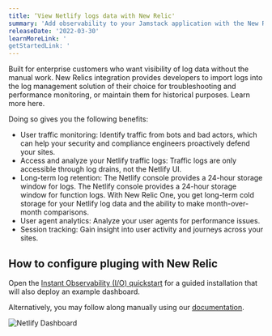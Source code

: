```yaml
---
title: ‘View Netlify logs data with New Relic'
summary: 'Add observability to your Jamstack application with the New Relic Netlify plugin and quickstart'
releaseDate: '2022-03-30'
learnMoreLink: ' 
getStartedLink: '
---
```

Built for enterprise customers who want visibility of log data without the manual work. New Relics integration provides developers to import logs into the log management solution of their choice for troubleshooting and performance monitoring, or maintain them for historical purposes. Learn more here.

Doing so gives you the following benefits:

* User traffic monitoring: Identify traffic from bots and bad actors, which can help your security and compliance engineers proactively defend your sites.
* Access and analyze your Netlify traffic logs: Traffic logs are only accessible through log drains, not the Netlify UI.
* Long-term log retention: The Netlify console provides a 24-hour storage window for logs. The Netlify console provides a 24-hour storage window for function logs. With New Relic One, you get long-term cold storage for your Netlify log data and the ability to make month-over-month comparisons.
* User agent analytics: Analyze your user agents for performance issues.
* Session tracking: Gain insight into user activity and journeys across your sites.

## How to configure pluging with New Relic

Open the [Instant Observability (I/O) quickstart](https://newrelic.com/instant-observability/netlify-logs/63f08781-18ad-4a89-ae63-49718deee041) for a guided installation that will also deploy an example dashboard.

 Alternatively, you may follow along manually using our [documentation](https://docs.netlify.com/monitor-sites/log-drains/).

![Netlify Dashboard](./images/netlify_dashboard_2022-02-09.png  "Netlify Dashboard")





